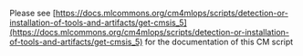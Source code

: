 Please see [https://docs.mlcommons.org/cm4mlops/scripts/detection-or-installation-of-tools-and-artifacts/get-cmsis_5](https://docs.mlcommons.org/cm4mlops/scripts/detection-or-installation-of-tools-and-artifacts/get-cmsis_5) for the documentation of this CM script
